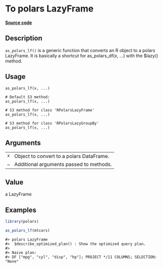 

# To polars LazyFrame

[**Source code**](https://github.com/pola-rs/r-polars/tree/main/R/as_polars.R#L275)

## Description

<code>as_polars_lf()</code> is a generic function that converts an R
object to a polars LazyFrame. It is basically a shortcut for
as_polars_df(x, …) with the $lazy() method.

## Usage

<pre><code class='language-R'>as_polars_lf(x, ...)

# Default S3 method:
as_polars_lf(x, ...)

# S3 method for class 'RPolarsLazyFrame'
as_polars_lf(x, ...)

# S3 method for class 'RPolarsLazyGroupBy'
as_polars_lf(x, ...)
</code></pre>

## Arguments

<table>
<tr>
<td style="white-space: nowrap; font-family: monospace; vertical-align: top">
<code id="as_polars_lf_:_x">x</code>
</td>
<td>
Object to convert to a polars DataFrame.
</td>
</tr>
<tr>
<td style="white-space: nowrap; font-family: monospace; vertical-align: top">
<code id="as_polars_lf_:_...">…</code>
</td>
<td>
Additional arguments passed to methods.
</td>
</tr>
</table>

## Value

a LazyFrame

## Examples

``` r
library(polars)

as_polars_lf(mtcars)
```

    #> polars LazyFrame
    #>  $describe_optimized_plan() : Show the optimized query plan.
    #> 
    #> Naive plan:
    #> DF ["mpg", "cyl", "disp", "hp"]; PROJECT */11 COLUMNS; SELECTION: "None"

